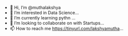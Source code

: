 - 👋 Hi, I’m @muthalakshya
- 👀 I’m interested in Data Science...
- 🌱 I’m currently learning pythn ...
- 💞️ I’m looking to collaborate on with Startups...
- 📫 How to reach me https://tinyurl.com/lakshyamutha...

<!---
muthalakshya/muthalakshya is a ✨ special ✨ repository because its `README.md` (this file) appears on your GitHub profile.
You can click the Preview link to take a look at your changes.
--->
